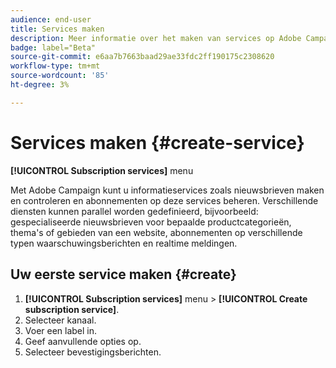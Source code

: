 ```yaml
---
audience: end-user
title: Services maken
description: Meer informatie over het maken van services op Adobe Campaign Web
badge: label="Beta"
source-git-commit: e6aa7b7663baad29ae33fdc2ff190175c2308620
workflow-type: tm+mt
source-wordcount: '85'
ht-degree: 3%

---
```



# Services maken {#create-service}

**[!UICONTROL Subscription services]** menu

Met Adobe Campaign kunt u informatieservices zoals nieuwsbrieven maken en controleren en abonnementen op deze services beheren. Verschillende diensten kunnen parallel worden gedefinieerd, bijvoorbeeld: gespecialiseerde nieuwsbrieven voor bepaalde productcategorieën, thema&#39;s of gebieden van een website, abonnementen op verschillende typen waarschuwingsberichten en realtime meldingen.

## Uw eerste service maken {#create}

1. **[!UICONTROL Subscription services]** menu > **[!UICONTROL Create subscription service]**.
1. Selecteer kanaal.
1. Voer een label in.
1. Geef aanvullende opties op.
1. Selecteer bevestigingsberichten.


